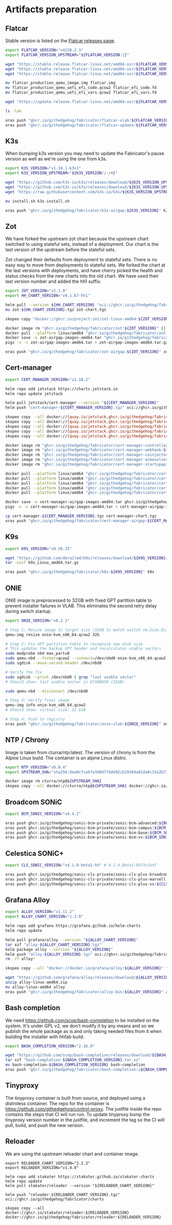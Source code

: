# Artifacts preparation

## Flatcar

Stable version is listed on the [Flatcar releases page](https://www.flatcar.org/releases).

```bash
export FLATCAR_VERSION="v4230.2.3"
export FLATCAR_VERSION_UPSTREAM="${FLATCAR_VERSION:1}"

wget "https://stable.release.flatcar-linux.net/amd64-usr/${FLATCAR_VERSION_UPSTREAM}/flatcar_production_qemu_image.img"
wget "https://stable.release.flatcar-linux.net/amd64-usr/${FLATCAR_VERSION_UPSTREAM}/flatcar_production_qemu_uefi_efi_code.qcow2"
wget "https://stable.release.flatcar-linux.net/amd64-usr/${FLATCAR_VERSION_UPSTREAM}/flatcar_production_qemu_uefi_efi_vars.qcow2"

mv flatcar_production_qemu_image.img flatcar.img
mv flatcar_production_qemu_uefi_efi_code.qcow2 flatcar_efi_code.fd
mv flatcar_production_qemu_uefi_efi_vars.qcow2 flatcar_efi_vars.fd

wget "https://update.release.flatcar-linux.net/amd64-usr/${FLATCAR_VERSION_UPSTREAM}/flatcar_production_update.gz"

ls -lah

oras push "ghcr.io/githedgehog/fabricator/flatcar-vlab:${FLATCAR_VERSION}" flatcar.img flatcar_efi_code.fd flatcar_efi_vars.fd
oras push "ghcr.io/githedgehog/fabricator/flatcar-update:${FLATCAR_VERSION}" flatcar_production_update.gz
```

## K3s

When bumping k3s version you may need to update the Fabricator's pause version as well as we're using the one from k3s.

```bash
export K3S_VERSION="v1.34.1-k3s1"
export K3S_VERSION_UPSTREAM="${K3S_VERSION//-/+}"

wget "https://github.com/k3s-io/k3s/releases/download/${K3S_VERSION_UPSTREAM}/k3s"
wget "https://github.com/k3s-io/k3s/releases/download/${K3S_VERSION_UPSTREAM}/k3s-airgap-images-amd64.tar.gz"
wget "https://raw.githubusercontent.com/k3s-io/k3s/${K3S_VERSION_UPSTREAM}/install.sh"

mv install.sh k3s-install.sh

oras push "ghcr.io/githedgehog/fabricator/k3s-airgap:${K3S_VERSION}" k3s k3s-airgap-images-amd64.tar.gz k3s-install.sh
```

## Zot
We have forked the upstream zot chart because the upstream chart switched to
using stateful sets, instead of a deployment. Our chart is the last version of
the upstream before the stateful sets.

Zot changed their defaults from deployment to stateful sets. There is no easy
way to move from deployments to stateful sets. We forked the chart at the last
versions with deployments, and have cherry picked the health and status checks
from the new charts into the old chart. We have used their last version number
and added the hh1 suffix.

```bash
export ZOT_VERSION="v2.1.9"
export HH_CHART_VERSION="v0.1.67-hh1"

helm pull --version ${HH_CHART_VERSION} "oci://ghcr.io/githedgehog/fabricator/charts/zot"
mv zot-${HH_CHART_VERSION}.tgz zot-chart.tgz

skopeo copy "docker://ghcr.io/project-zot/zot-linux-amd64:${ZOT_VERSION}" "docker://ghcr.io/githedgehog/fabricator/zot:${ZOT_VERSION}"

docker image rm "ghcr.io/githedgehog/fabricator/zot:${ZOT_VERSION}" || true
docker pull --platform linux/amd64 "ghcr.io/githedgehog/fabricator/zot:${ZOT_VERSION}"
docker save -o zot-airgap-images-amd64.tar "ghcr.io/githedgehog/fabricator/zot:${ZOT_VERSION}"
pigz -v -c zot-airgap-images-amd64.tar > zot-airgap-images-amd64.tar.gz

oras push "ghcr.io/githedgehog/fabricator/zot-airgap:${ZOT_VERSION}" zot-airgap-images-amd64.tar.gz zot-chart.tgz
```

## Cert-manager

```bash
export CERT_MANAGER_VERSION="v1.18.2"

helm repo add jetstack https://charts.jetstack.io
helm repo update jetstack

helm pull jetstack/cert-manager --version "${CERT_MANAGER_VERSION}"
helm push "cert-manager-${CERT_MANAGER_VERSION}.tgz" oci://ghcr.io/githedgehog/fabricator/charts

skopeo copy --all docker://{quay.io/jetstack,ghcr.io/githedgehog/fabricator}/cert-manager-controller:${CERT_MANAGER_VERSION}
skopeo copy --all docker://{quay.io/jetstack,ghcr.io/githedgehog/fabricator}/cert-manager-webhook:${CERT_MANAGER_VERSION}
skopeo copy --all docker://{quay.io/jetstack,ghcr.io/githedgehog/fabricator}/cert-manager-cainjector:${CERT_MANAGER_VERSION}
skopeo copy --all docker://{quay.io/jetstack,ghcr.io/githedgehog/fabricator}/cert-manager-acmesolver:${CERT_MANAGER_VERSION}
skopeo copy --all docker://{quay.io/jetstack,ghcr.io/githedgehog/fabricator}/cert-manager-startupapicheck:${CERT_MANAGER_VERSION}

docker image rm "ghcr.io/githedgehog/fabricator/cert-manager-controller:${CERT_MANAGER_VERSION}"
docker image rm "ghcr.io/githedgehog/fabricator/cert-manager-webhook:${CERT_MANAGER_VERSION}"
docker image rm "ghcr.io/githedgehog/fabricator/cert-manager-cainjector:${CERT_MANAGER_VERSION}"
docker image rm "ghcr.io/githedgehog/fabricator/cert-manager-acmesolver:${CERT_MANAGER_VERSION}"
docker image rm "ghcr.io/githedgehog/fabricator/cert-manager-startupapicheck:${CERT_MANAGER_VERSION}"

docker pull --platform linux/amd64 "ghcr.io/githedgehog/fabricator/cert-manager-controller:${CERT_MANAGER_VERSION}"
docker pull --platform linux/amd64 "ghcr.io/githedgehog/fabricator/cert-manager-webhook:${CERT_MANAGER_VERSION}"
docker pull --platform linux/amd64 "ghcr.io/githedgehog/fabricator/cert-manager-cainjector:${CERT_MANAGER_VERSION}"
docker pull --platform linux/amd64 "ghcr.io/githedgehog/fabricator/cert-manager-acmesolver:${CERT_MANAGER_VERSION}"
docker pull --platform linux/amd64 "ghcr.io/githedgehog/fabricator/cert-manager-startupapicheck:${CERT_MANAGER_VERSION}"

docker save -o cert-manager-airgap-images-amd64.tar ghcr.io/githedgehog/fabricator/cert-manager-{controller,webhook,cainjector,acmesolver,startupapicheck}:${CERT_MANAGER_VERSION}
pigz -v -c cert-manager-airgap-images-amd64.tar > cert-manager-airgap-images-amd64.tar.gz

cp cert-manager-${CERT_MANAGER_VERSION}.tgz cert-manager-chart.tgz
oras push "ghcr.io/githedgehog/fabricator/cert-manager-airgap:${CERT_MANAGER_VERSION}" cert-manager-airgap-images-amd64.tar.gz cert-manager-chart.tgz
```

## K9s

```bash
export K9S_VERSION="v0.50.15"

wget "https://github.com/derailed/k9s/releases/download/${K9S_VERSION}/k9s_Linux_amd64.tar.gz"
tar -xzvf k9s_Linux_amd64.tar.gz

oras push "ghcr.io/githedgehog/fabricator/k9s:${K9S_VERSION}" k9s
```

## ONIE

ONIE image is preprocessed to 32GB with fixed GPT partition table to prevent installer failures in VLAB. This eliminates the second retry delay during switch startup.

```bash
export ONIE_VERSION="v0.2.1"

# Step 1: Resize image to target size (32GB to match switch vm.Size.Disk)
qemu-img resize onie-kvm_x86_64.qcow2 32G

# Step 2: Fix GPT partition table to recognize new disk size
# This updates the backup GPT header and recalculates usable sectors
sudo modprobe nbd max_part=8
sudo qemu-nbd --format=qcow2 --connect=/dev/nbd0 onie-kvm_x86_64.qcow2
sudo sgdisk --move-second-header /dev/nbd0

# Verify the fix
sudo sgdisk --print /dev/nbd0 | grep "last usable sector"
# Should show: last usable sector is 67108830 (32GB)

sudo qemu-nbd --disconnect /dev/nbd0

# Step 3: Verify final image
qemu-img info onie-kvm_x86_64.qcow2
# Should show: virtual size: 32 GiB

# Step 4: Push to registry
oras push "ghcr.io/githedgehog/fabricator/onie-vlab:${ONIE_VERSION}" onie-kvm_x86_64.qcow2 onie_efi_code.fd onie_efi_vars.fd
```

## NTP / Chrony

Image is taken from cturra/ntp:latest. The version of chrony is from the Alpine
Linux build. The container is an alpine Linux distro.

```bash
export NTP_VERSION="v0.0.4"
export UPSTREAM_SHA="sha256:8ee0cfcabfa3d0d77dde02cb2930da02da8c33a2b7393bb429010cbae0b9d509"

docker image rm cturra/ntp@${UPSTREAM_SHA}
skopeo copy --all docker://cturra/ntp@${UPSTREAM_SHA} docker://ghcr.io/githedgehog/fabricator/ntp:${NTP_VERSION}
```

## Broadcom SONiC

```bash
export BCM_SONIC_VERSION="v4.4.2"

oras push ghcr.io/githedgehog/sonic-bcm-private/sonic-bcm-advanced:${BCM_SONIC_VERSION} sonic-broadcom-enterprise-advanced.bin
oras push ghcr.io/githedgehog/sonic-bcm-private/sonic-bcm-campus:${BCM_SONIC_VERSION} sonic-broadcom-campus.bin
oras push ghcr.io/githedgehog/sonic-bcm-private/sonic-bcm-base:${BCM_SONIC_VERSION} sonic-broadcom-enterprise-base.bin
oras push ghcr.io/githedgehog/sonic-bcm-private/sonic-bcm-vs:${BCM_SONIC_VERSION} sonic-vs.bin
```

## Celestica SONiC+

```bash
export CLS_SONIC_VERSION="v4.1.0-beta1-hh" # 4.1.0_Beta1-b6f3c5a4f

oras push ghcr.io/githedgehog/sonic-cls-private/sonic-cls-plus-broadcom:${CLS_SONIC_VERSION} sonic-broadcom.bin
oras push ghcr.io/githedgehog/sonic-cls-private/sonic-cls-plus-marvell:${CLS_SONIC_VERSION} sonic-innovium.bin
oras push ghcr.io/githedgehog/sonic-cls-private/sonic-cls-plus-vs:${CLS_SONIC_VERSION} sonic-vs.bin
```

## Grafana Alloy

```bash
export ALLOY_VERSION="v1.11.2"
export ALLOY_CHART_VERSION="1.3.0"

helm repo add grafana https://grafana.github.io/helm-charts
helm repo update

helm pull grafana/alloy --version "${ALLOY_CHART_VERSION}"
tar xzf "alloy-${ALLOY_CHART_VERSION}.tgz"
helm package alloy --version "${ALLOY_VERSION}"
helm push "alloy-${ALLOY_VERSION}.tgz" oci://ghcr.io/githedgehog/fabricator/charts
rm -rf alloy*

skopeo copy --all "docker://docker.io/grafana/alloy:${ALLOY_VERSION}" "docker://ghcr.io/githedgehog/fabricator/alloy:${ALLOY_VERSION}"

wget "https://github.com/grafana/alloy/releases/download/${ALLOY_VERSION}/alloy-linux-amd64.zip"
unzip alloy-linux-amd64.zip
mv alloy-linux-amd64 alloy
oras push "ghcr.io/githedgehog/fabricator/alloy-bin:${ALLOY_VERSION}" alloy
```

## Bash completion

We need https://github.com/scop/bash-completion to be installed on the system. It's under GPL v2, we don't modify it by
any means and so we publish the whole package as is and only taking needed files from it when building the installer
with hhfab build.

```bash
export BASH_COMPLETION_VERSION="2.16.0"

wget "https://github.com/scop/bash-completion/releases/download/${BASH_COMPLETION_VERSION}/bash-completion-${BASH_COMPLETION_VERSION}.tar.xz"
tar xzf "bash-completion-${BASH_COMPLETION_VERSION}.tar.xz"
mv bash-completion-${BASH_COMPLETION_VERSION} bash-completion
oras push "ghcr.io/githedgehog/fabricator/bash-completion:v${BASH_COMPLETION_VERSION}" bash-completion
```

## Tinyproxy

The tinyproxy container is built from source, and deployed using a distroless
container. The repo for the container is https://github.com/githedgehog/control-proxy.
The justfile inside the repo contains the steps that CI will run run. To update
tinyproxy bump the tinyproxy version number in the justfile, and increment the tag so the
CI will pull, build, and push the new version.

## Reloader
We are using the upstream reloader chart and container image.
```
export RELOADER_CHART_VERSION="2.2.3"
export RELOADER_VERSION="v1.4.8"

helm repo add stakater https://stakater.github.io/stakater-charts
helm repo update
helm pull stakater/reloader --version "${RELOADER_CHART_VERSION}"

helm push "reloader-${RELOADER_CHART_VERSION}.tgz" oci://ghcr.io/githedgehog/fabricator/charts

skopeo copy --all docker://ghcr.io/stakater/reloader:${RELOADER_VERSION} docker://ghcr.io/githedgehog/fabricator/reloader:${RELOADER_VERSION}
```
